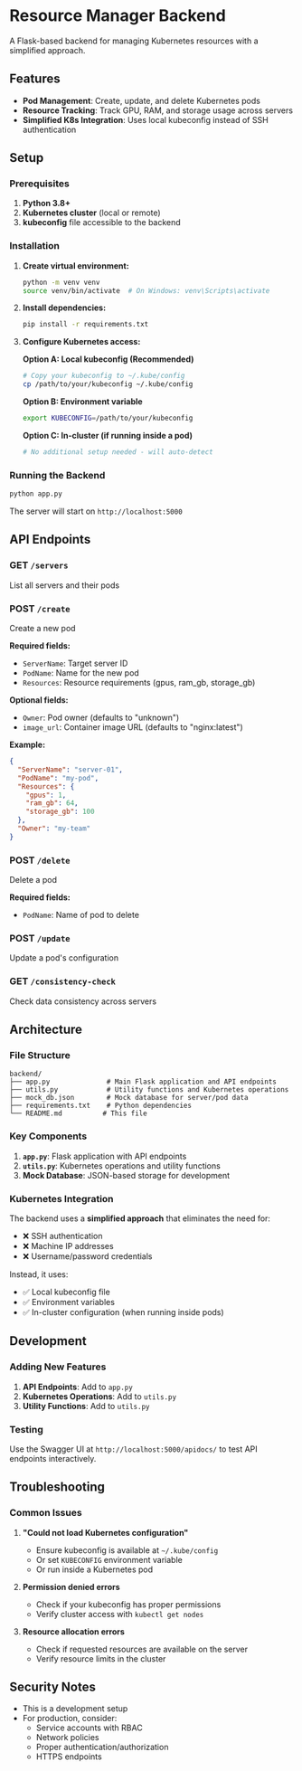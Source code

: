 # Resource Manager Backend

A Flask-based backend for managing Kubernetes resources with a simplified approach.

## Features

- **Pod Management**: Create, update, and delete Kubernetes pods
- **Resource Tracking**: Track GPU, RAM, and storage usage across servers
- **Simplified K8s Integration**: Uses local kubeconfig instead of SSH authentication

## Setup

### Prerequisites

1. **Python 3.8+**
2. **Kubernetes cluster** (local or remote)
3. **kubeconfig** file accessible to the backend

### Installation

1. **Create virtual environment:**
   ```bash
   python -m venv venv
   source venv/bin/activate  # On Windows: venv\Scripts\activate
   ```

2. **Install dependencies:**
   ```bash
   pip install -r requirements.txt
   ```

3. **Configure Kubernetes access:**
   
   **Option A: Local kubeconfig (Recommended)**
   ```bash
   # Copy your kubeconfig to ~/.kube/config
   cp /path/to/your/kubeconfig ~/.kube/config
   ```

   **Option B: Environment variable**
   ```bash
   export KUBECONFIG=/path/to/your/kubeconfig
   ```

   **Option C: In-cluster (if running inside a pod)**
   ```bash
   # No additional setup needed - will auto-detect
   ```

### Running the Backend

```bash
python app.py
```

The server will start on `http://localhost:5000`

## API Endpoints

### GET `/servers`
List all servers and their pods

### POST `/create`
Create a new pod

**Required fields:**
- `ServerName`: Target server ID
- `PodName`: Name for the new pod
- `Resources`: Resource requirements (gpus, ram_gb, storage_gb)

**Optional fields:**
- `Owner`: Pod owner (defaults to "unknown")
- `image_url`: Container image URL (defaults to "nginx:latest")

**Example:**
```json
{
  "ServerName": "server-01",
  "PodName": "my-pod",
  "Resources": {
    "gpus": 1,
    "ram_gb": 64,
    "storage_gb": 100
  },
  "Owner": "my-team"
}
```

### POST `/delete`
Delete a pod

**Required fields:**
- `PodName`: Name of pod to delete

### POST `/update`
Update a pod's configuration

### GET `/consistency-check`
Check data consistency across servers

## Architecture

### File Structure

```
backend/
├── app.py              # Main Flask application and API endpoints
├── utils.py            # Utility functions and Kubernetes operations
├── mock_db.json        # Mock database for server/pod data
├── requirements.txt    # Python dependencies
└── README.md          # This file
```

### Key Components

1. **`app.py`**: Flask application with API endpoints
2. **`utils.py`**: Kubernetes operations and utility functions
3. **Mock Database**: JSON-based storage for development

### Kubernetes Integration

The backend uses a **simplified approach** that eliminates the need for:
- ❌ SSH authentication
- ❌ Machine IP addresses
- ❌ Username/password credentials

Instead, it uses:
- ✅ Local kubeconfig file
- ✅ Environment variables
- ✅ In-cluster configuration (when running inside pods)

## Development

### Adding New Features

1. **API Endpoints**: Add to `app.py`
2. **Kubernetes Operations**: Add to `utils.py`
3. **Utility Functions**: Add to `utils.py`

### Testing

Use the Swagger UI at `http://localhost:5000/apidocs/` to test API endpoints interactively.

## Troubleshooting

### Common Issues

1. **"Could not load Kubernetes configuration"**
   - Ensure kubeconfig is available at `~/.kube/config`
   - Or set `KUBECONFIG` environment variable
   - Or run inside a Kubernetes pod

2. **Permission denied errors**
   - Check if your kubeconfig has proper permissions
   - Verify cluster access with `kubectl get nodes`

3. **Resource allocation errors**
   - Check if requested resources are available on the server
   - Verify resource limits in the cluster

## Security Notes

- This is a development setup
- For production, consider:
  - Service accounts with RBAC
  - Network policies
  - Proper authentication/authorization
  - HTTPS endpoints 